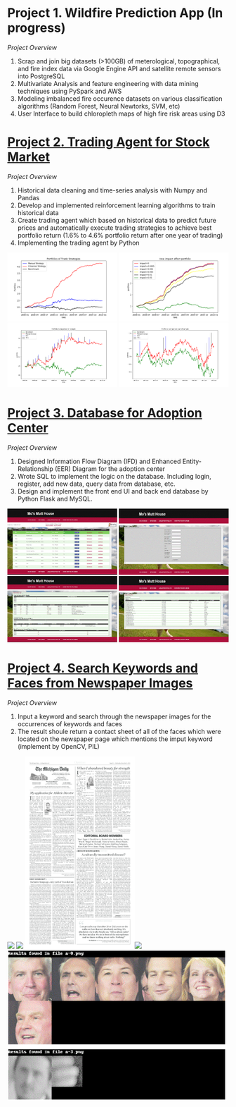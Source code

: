 # Project 1. Wildfire Prediction App (In progress)
*Project Overview*
1. Scrap and join big datasets (>100GB) of meterological, topographical, and fire index data via Google Engine API and satellite remote sensors into PostgreSQL
2. Multivariate Analysis and feature engineering with data mining techniques using PySpark and AWS
3. Modeling imbalanced fire occurence datasets on various classification algorithms (Random Forest, Neural Newtorks, SVM, etc)
4. User Interface to build chloropleth maps of high fire risk areas using D3



# [Project 2. Trading Agent for Stock Market](https://github.com/joannayhe/Wenjiao_Portfolio/tree/master/Trading_Strategy)
*Project Overview*
1. Historical data cleaning and time-series analysis with Numpy and Pandas
2. Develop and implemented reinforcement learning algorithms to train historical data 
3. Create trading agent which based on historical data to predict future prices and automatically execute trading strategies to achieve best portfolio return (1.6% to 4.6% portfolio return after one year of trading)
4. Implementing the trading agent by Python


<img src="./project_images/Experiment1.png" width="250"/> <img src="./project_images/Experiment2.png" width="250"/>
<img src="./project_images/Portfolio Comparison in-sample.png" width="250"/> <img src="./project_images/Portfolio Comparison out-of-sample.png" width="250"/>


# [Project 3. Database for Adoption Center](https://github.com/joannayhe/Wenjiao_Portfolio/tree/master/Adoption_Center)
*Project Overview*
1. Designed Information Flow Diagram (IFD) and Enhanced Entity-Relationship (EER) Diagram for the adoption center
2. Wrote SQL to implement the logic on the database. Including login, register, add new data, query data from database, etc.
3. Design and implement the front end UI and back end database by Python Flask and MySQL.


<img src="./project_images/dashboard.GIF" width="250" height="150"/> <img src="./project_images/add.GIF" width="250" height="150"/>
<img src="./project_images/report1.GIF" width="250" height="150"/> <img src="./project_images/report2.GIF" width="250" height="150"/>


# [Project 4. Search Keywords and Faces from Newspaper Images](https://github.com/joannayhe/Wenjiao_Portfolio/tree/master/face_recognition)
*Project Overview*
1. Input a keyword and search through the newspaper images for the occurrences of keywords and faces
2. The result shoule return a contact sheet of all of the faces which were located on the newspaper page which mentions the imput keyword (implement by OpenCV, PIL)


<img src="./project_images/a-0.png" width="250"/> <img src="./project_images/a-1.png" width="250"/>
<img src="./project_images/a-2.png" width="250"/><img src="./project_images/a-3.png" width="250"/>
<img src="./project_images/Capture.GIF" width="500"/>
